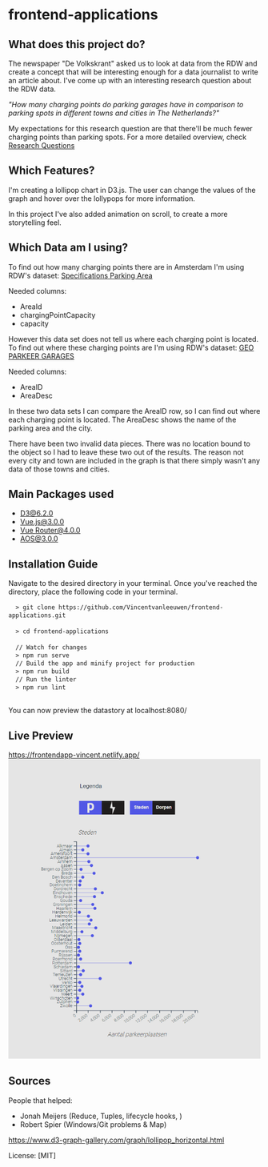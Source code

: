 # frontend-applications

## What does this project do?

The newspaper "De Volkskrant" asked us to look at data from the RDW and create a concept that will be interesting enough for a data journalist to write an article about.
I've come up with an interesting research question about the RDW data.

*"How many charging points do parking garages have in comparison to parking spots in different towns and cities in The Netherlands?"*

My expectations for this research question are that there'll be much fewer charging points than parking spots. 
For a more detailed overview, check [Research Questions](https://github.com/Vincentvanleeuwen/functional-programming/wiki/The-Research-of-the-Data)

## Which Features?

I'm creating a lollipop chart in D3.js. The user can change the values of the graph and hover over the lollypops for more information.

In this project I've also added animation on scroll, to create a more storytelling feel.

## Which Data am I using?

To find out how many charging points there are in Amsterdam I'm using RDW's dataset: [Specifications Parking Area](https://opendata.rdw.nl/Parkeren/Open-Data-Parkeren-SPECIFICATIES-PARKEERGEBIED/b3us-f26s)

Needed columns:
- AreaId
- chargingPointCapacity
- capacity

However this data set does not tell us where each charging point is located.
To find out where these charging points are I'm using RDW's dataset: [GEO PARKEER GARAGES](https://opendata.rdw.nl/Parkeren/GEO-Parkeer-Garages/t5pc-eb34)

Needed columns:
- AreaID
- AreaDesc

In these two data sets I can compare the AreaID row, so I can find out where each charging point is located.
The AreaDesc shows the name of the parking area and the city.

There have been two invalid data pieces. There was no location bound to the object so I had to leave these two out of the results.
The reason not every city and town are included in the graph is that there simply wasn't any data of those towns and cities.
## Main Packages used
- [D3@6.2.0](https://www.npmjs.com/package/d3)
- [Vue.js@3.0.0](https://www.npmjs.com/package/vue)
- [Vue Router@4.0.0](https://unpkg.com/vue-router@next)
- [AOS@3.0.0](https://www.npmjs.com/package/aos)

## Installation Guide

Navigate to the desired directory in your terminal. Once you've reached the directory, place the following code in your terminal.

```terminal
  > git clone https://github.com/Vincentvanleeuwen/frontend-applications.git
  
  > cd frontend-applications
  
  // Watch for changes
  > npm run serve
  // Build the app and minify project for production
  > npm run build
  // Run the linter
  > npm run lint
  
```

You can now preview the datastory at localhost:8080/

## Live Preview

https://frontendapp-vincent.netlify.app/
![Vue D3 Graph](https://github.com/Vincentvanleeuwen/frontend-applications/blob/main/public/media/preview.png)

## Sources

People that helped: 
- Jonah Meijers (Reduce, Tuples, lifecycle hooks,  )
- Robert Spier (Windows/Git problems & Map)

https://www.d3-graph-gallery.com/graph/lollipop_horizontal.html

License: [MIT]
